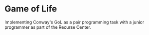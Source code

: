 # Game of Life

Implementing Conway's GoL as a pair programming task with a junior programmer as part of the Recurse Center.

